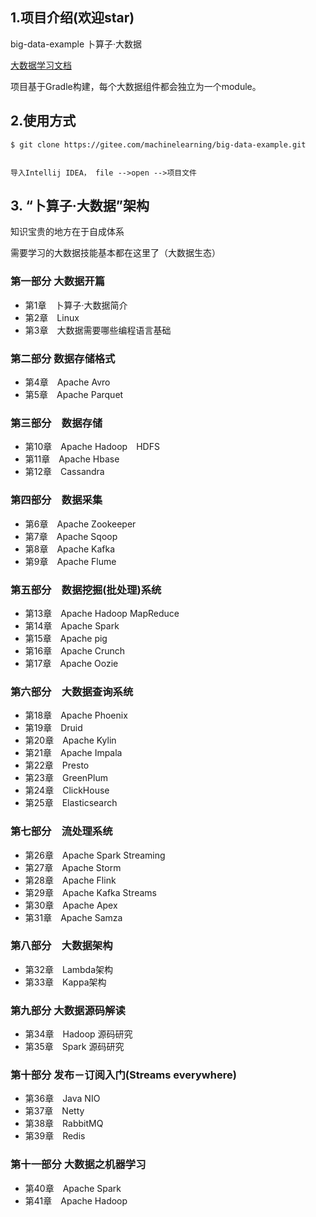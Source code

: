 ## 1.项目介绍(欢迎star)

big-data-example 卜算子·大数据

[大数据学习文档](https://github.com/lycheeman/big-data)

项目基于Gradle构建，每个大数据组件都会独立为一个module。


## 2.使用方式

```
$ git clone https://gitee.com/machinelearning/big-data-example.git


导入Intellij IDEA， file -->open -->项目文件

```
## 3. “卜算子·大数据”架构

知识宝贵的地方在于自成体系

需要学习的大数据技能基本都在这里了（大数据生态）

### 第一部分 大数据开篇
- 第1章　卜算子·大数据简介
- 第2章　Linux
- 第3章　大数据需要哪些编程语言基础

### 第二部分 数据存储格式
- 第4章　Apache Avro
- 第5章　Apache Parquet

### 第三部分　数据存储
- 第10章　Apache Hadoop　HDFS
- 第11章　Apache Hbase
- 第12章　Cassandra

### 第四部分　数据采集
- 第6章　Apache Zookeeper
- 第7章　Apache Sqoop
- 第8章　Apache Kafka
- 第9章　Apache Flume


### 第五部分　数据挖掘(批处理)系统
- 第13章　Apache Hadoop MapReduce
- 第14章　Apache Spark
- 第15章　Apache pig
- 第16章　Apache Crunch
- 第17章　Apache Oozie

### 第六部分　大数据查询系统
- 第18章　Apache Phoenix
- 第19章　Druid
- 第20章　Apache Kylin
- 第21章　Apache Impala
- 第22章　Presto
- 第23章　GreenPlum
- 第24章　ClickHouse
- 第25章　Elasticsearch

### 第七部分　流处理系统
- 第26章　Apache Spark Streaming
- 第27章　Apache Storm
- 第28章　Apache Flink
- 第29章　Apache Kafka Streams
- 第30章　Apache Apex
- 第31章　Apache Samza

### 第八部分　大数据架构
- 第32章　Lambda架构
- 第33章　Kappa架构

### 第九部分 大数据源码解读
- 第34章　Hadoop 源码研究
- 第35章　Spark 源码研究

### 第十部分 发布－订阅入门(Streams everywhere)
- 第36章　Java NIO
- 第37章　Netty
- 第38章　RabbitMQ
- 第39章　Redis

### 第十一部分 大数据之机器学习
- 第40章　Apache Spark
- 第41章　Apache Hadoop
